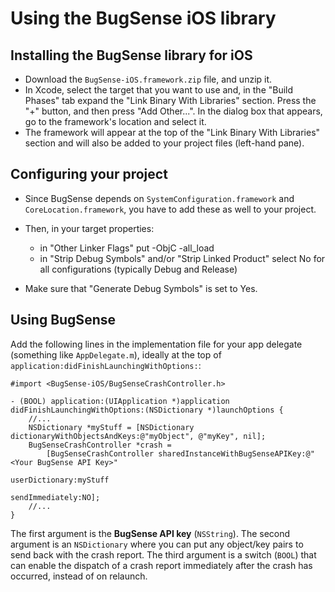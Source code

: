 # Using the BugSense iOS library

## Installing the BugSense library for iOS

* Download the `BugSense-iOS.framework.zip` file, and unzip it. 
* In Xcode, select the target that you want to use and, in the "Build Phases" tab expand the "Link Binary With Libraries" section. Press the "+" button, and then press "Add Other...". In the dialog box that appears, go to the framework's location and select it. 
* The framework will appear at the top of the "Link Binary With Libraries" section and will also be added to your project files (left-hand pane). 

## Configuring your project

* Since BugSense depends on `SystemConfiguration.framework` and `CoreLocation.framework`, you have to add these as well to your project. 
* Then, in your target properties:

  * in "Other Linker Flags" put -ObjC -all_load
  * in "Strip Debug Symbols" and/or "Strip Linked Product" select No for all configurations (typically Debug and Release)

* Make sure that "Generate Debug Symbols" is set to Yes.


## Using BugSense

Add the following lines in the implementation file for your app delegate (something like `AppDelegate.m`), ideally at the top of `application:didFinishLaunchingWithOptions:`:

	#import <BugSense-iOS/BugSenseCrashController.h>
	
	- (BOOL) application:(UIApplication *)application didFinishLaunchingWithOptions:(NSDictionary *)launchOptions {   
		//...
		NSDictionary *myStuff = [NSDictionary dictionaryWithObjectsAndKeys:@"myObject", @"myKey", nil];
		BugSenseCrashController *crash = 
			[BugSenseCrashController sharedInstanceWithBugSenseAPIKey:@"<Your BugSense API Key>" 
													   								 userDictionary:myStuff 
													  							 sendImmediately:NO];
		//...
	}

The first argument is the **BugSense API key** (`NSString`). The second argument is an `NSDictionary` where you can put any object/key pairs to send back with the crash report. The third argument is a switch (`BOOL`) that can enable the dispatch of a crash report immediately after the crash has occurred, instead of on relaunch.